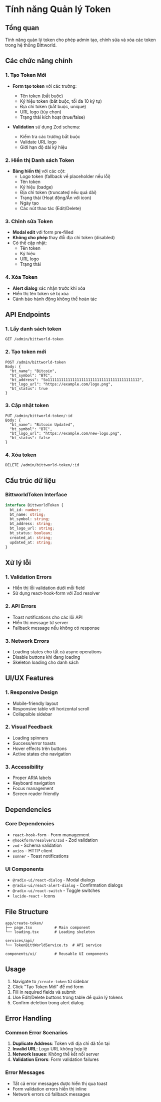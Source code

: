 # Tính năng Quản lý Token

## Tổng quan
Tính năng quản lý token cho phép admin tạo, chỉnh sửa và xóa các token trong hệ thống Bittworld.

## Các chức năng chính

### 1. Tạo Token Mới
- **Form tạo token** với các trường:
  - Tên token (bắt buộc)
  - Ký hiệu token (bắt buộc, tối đa 10 ký tự)
  - Địa chỉ token (bắt buộc, unique)
  - URL logo (tùy chọn)
  - Trạng thái kích hoạt (true/false)

- **Validation** sử dụng Zod schema:
  - Kiểm tra các trường bắt buộc
  - Validate URL logo
  - Giới hạn độ dài ký hiệu

### 2. Hiển thị Danh sách Token
- **Bảng hiển thị** với các cột:
  - Logo token (fallback về placeholder nếu lỗi)
  - Tên token
  - Ký hiệu (badge)
  - Địa chỉ token (truncated nếu quá dài)
  - Trạng thái (Hoạt động/Ẩn với icon)
  - Ngày tạo
  - Các nút thao tác (Edit/Delete)

### 3. Chỉnh sửa Token
- **Modal edit** với form pre-filled
- **Không cho phép** thay đổi địa chỉ token (disabled)
- Có thể cập nhật:
  - Tên token
  - Ký hiệu
  - URL logo
  - Trạng thái

### 4. Xóa Token
- **Alert dialog** xác nhận trước khi xóa
- Hiển thị tên token sẽ bị xóa
- Cảnh báo hành động không thể hoàn tác

## API Endpoints

### 1. Lấy danh sách token
```
GET /admin/bittworld-token
```

### 2. Tạo token mới
```
POST /admin/bittworld-token
Body: {
  "bt_name": "Bitcoin",
  "bt_symbol": "BTC", 
  "bt_address": "So11111111111111111111111111111111111111112",
  "bt_logo_url": "https://example.com/logo.png",
  "bt_status": true
}
```

### 3. Cập nhật token
```
PUT /admin/bittworld-token/:id
Body: {
  "bt_name": "Bitcoin Updated",
  "bt_symbol": "BTC", 
  "bt_logo_url": "https://example.com/new-logo.png",
  "bt_status": false
}
```

### 4. Xóa token
```
DELETE /admin/bittworld-token/:id
```

## Cấu trúc dữ liệu

### BittworldToken Interface
```typescript
interface BittworldToken {
  bt_id: number;
  bt_name: string;
  bt_symbol: string;
  bt_address: string;
  bt_logo_url: string;
  bt_status: boolean;
  created_at: string;
  updated_at: string;
}
```

## Xử lý lỗi

### 1. Validation Errors
- Hiển thị lỗi validation dưới mỗi field
- Sử dụng react-hook-form với Zod resolver

### 2. API Errors
- Toast notifications cho các lỗi API
- Hiển thị message từ server
- Fallback message nếu không có response

### 3. Network Errors
- Loading states cho tất cả async operations
- Disable buttons khi đang loading
- Skeleton loading cho danh sách

## UI/UX Features

### 1. Responsive Design
- Mobile-friendly layout
- Responsive table với horizontal scroll
- Collapsible sidebar

### 2. Visual Feedback
- Loading spinners
- Success/error toasts
- Hover effects trên buttons
- Active states cho navigation

### 3. Accessibility
- Proper ARIA labels
- Keyboard navigation
- Focus management
- Screen reader friendly

## Dependencies

### Core Dependencies
- `react-hook-form` - Form management
- `@hookform/resolvers/zod` - Zod validation
- `zod` - Schema validation
- `axios` - HTTP client
- `sonner` - Toast notifications

### UI Components
- `@radix-ui/react-dialog` - Modal dialogs
- `@radix-ui/react-alert-dialog` - Confirmation dialogs
- `@radix-ui/react-switch` - Toggle switches
- `lucide-react` - Icons

## File Structure

```
app/create-token/
├── page.tsx          # Main component
└── loading.tsx       # Loading skeleton

services/api/
└── TokenBittWorldService.ts  # API service

components/ui/        # Reusable UI components
```

## Usage

1. Navigate to `/create-token` từ sidebar
2. Click "Tạo Token Mới" để mở form
3. Fill in required fields và submit
4. Use Edit/Delete buttons trong table để quản lý tokens
5. Confirm deletion trong alert dialog

## Error Handling

### Common Error Scenarios
1. **Duplicate Address**: Token với địa chỉ đã tồn tại
2. **Invalid URL**: Logo URL không hợp lệ
3. **Network Issues**: Không thể kết nối server
4. **Validation Errors**: Form validation failures

### Error Messages
- Tất cả error messages được hiển thị qua toast
- Form validation errors hiển thị inline
- Network errors có fallback messages
